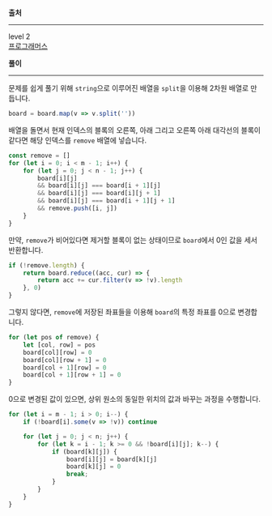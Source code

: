 **출처**<hr>
level 2   
[프로그래머스](https://programmers.co.kr/learn/courses/30/lessons/17679)
<br>

**풀이**<hr>
문제를 쉽게 풀기 위해 `string`으로 이루어진 배열을 `split`을 이용해 2차원 배열로 만듭니다.
``` js
board = board.map(v => v.split(''))
```

배열을 돌면서 현재 인덱스의 블록의 오른쪽, 아래 그리고 오른쪽 아래 대각선의 블록이 같다면 해당 인덱스를 `remove` 배열에 넣습니다.
``` js
const remove = []
for (let i = 0; i < m - 1; i++) {
    for (let j = 0; j < n - 1; j++) {
        board[i][j]
        && board[i][j] === board[i + 1][j]
        && board[i][j] === board[i][j + 1]
        && board[i][j] === board[i + 1][j + 1]
        && remove.push([i, j])
    }
}
```
만약, `remove`가 비어있다면 제거할 블록이 없는 상태이므로 `board`에서 0인 값을 세서 반환합니다.
``` js
if (!remove.length) {
    return board.reduce((acc, cur) => {
        return acc += cur.filter(v => !v).length
    }, 0)
}
```
그렇지 않다면, `remove`에 저장된 좌표들을 이용해 `board`의 특정 좌표를 0으로 변경합니다.
``` js
for (let pos of remove) {
    let [col, row] = pos
    board[col][row] = 0
    board[col][row + 1] = 0
    board[col + 1][row] = 0
    board[col + 1][row + 1] = 0    
}
```

0으로 변경된 값이 있으면, 상위 원소의 동일한 위치의 값과 바꾸는 과정을 수행합니다.
``` js
for (let i = m - 1; i > 0; i--) {
    if (!board[i].some(v => !v)) continue

    for (let j = 0; j < n; j++) {
        for (let k = i - 1; k >= 0 && !board[i][j]; k--) {
            if (board[k][j]) {
                board[i][j] = board[k][j]
                board[k][j] = 0
                break;
            }
        }
    }
}
```